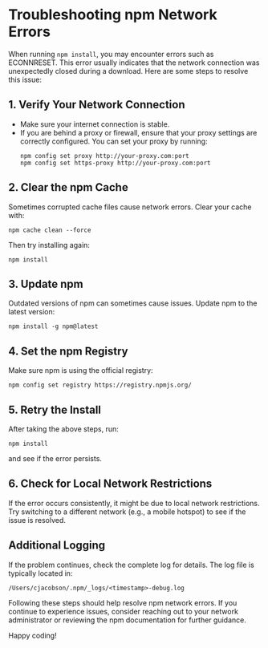 # Troubleshooting npm Network Errors

When running `npm install`, you may encounter errors such as ECONNRESET. This error usually indicates that the network connection was unexpectedly closed during a download. Here are some steps to resolve this issue:

## 1. Verify Your Network Connection
- Make sure your internet connection is stable.
- If you are behind a proxy or firewall, ensure that your proxy settings are correctly configured. You can set your proxy by running:
  ```
  npm config set proxy http://your-proxy.com:port
  npm config set https-proxy http://your-proxy.com:port
  ```

## 2. Clear the npm Cache
Sometimes corrupted cache files cause network errors. Clear your cache with:
```
npm cache clean --force
```
Then try installing again:
```
npm install
```

## 3. Update npm
Outdated versions of npm can sometimes cause issues. Update npm to the latest version:
```
npm install -g npm@latest
```

## 4. Set the npm Registry
Make sure npm is using the official registry:
```
npm config set registry https://registry.npmjs.org/
```

## 5. Retry the Install
After taking the above steps, run:
```
npm install
```
and see if the error persists.

## 6. Check for Local Network Restrictions
If the error occurs consistently, it might be due to local network restrictions. Try switching to a different network (e.g., a mobile hotspot) to see if the issue is resolved.

## Additional Logging
If the problem continues, check the complete log for details. The log file is typically located in:
```
/Users/cjacobson/.npm/_logs/<timestamp>-debug.log
```

Following these steps should help resolve npm network errors. If you continue to experience issues, consider reaching out to your network administrator or reviewing the npm documentation for further guidance.

Happy coding!
